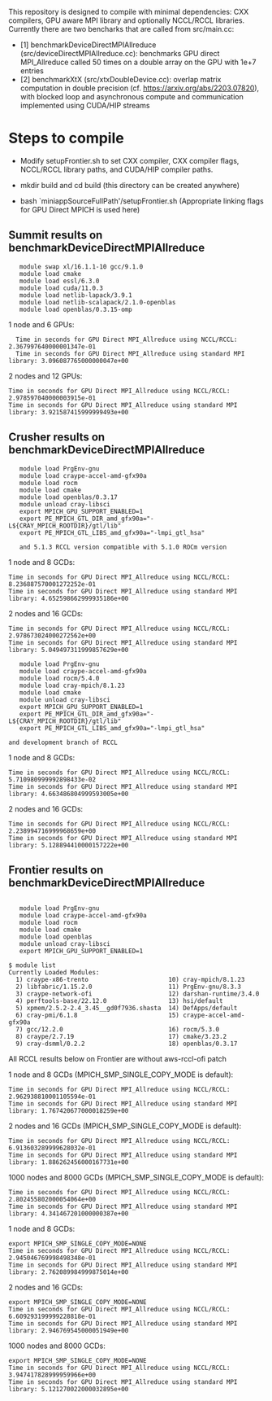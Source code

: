 This repository is designed to compile with minimal dependencies:
CXX compilers, GPU aware MPI library and optionally NCCL/RCCL libraries.
Currently there are two bencharks that are called from src/main.cc:

* [1] benchmarkDeviceDirectMPIAllreduce (src/deviceDirectMPIAllreduce.cc): benchmarks GPU direct MPI\_Allreduce called 50 times 
 on a double array on the GPU with 1e+7 entries
* [2] benchmarkXtX (src/xtxDoubleDevice.cc): overlap matrix computation in double precision (cf. https://arxiv.org/abs/2203.07820), with blocked loop and asynchronous compute and communication implemented using CUDA/HIP streams 
  

Steps to compile
==========================================
* Modify setupFrontier.sh to set CXX compiler, CXX compiler flags, NCCL/RCCL library paths, and CUDA/HIP compiler paths.

* mkdir build and cd build (this directory can be created anywhere)

* bash `miniappSourceFullPath'/setupFrontier.sh  (Appropriate linking flags for GPU Direct MPICH is used here)
  
Summit results on benchmarkDeviceDirectMPIAllreduce
-------------
```
   module swap xl/16.1.1-10 gcc/9.1.0
   module load cmake
   module load essl/6.3.0
   module load cuda/11.0.3
   module load netlib-lapack/3.9.1
   module load netlib-scalapack/2.1.0-openblas
   module load openblas/0.3.15-omp
```

  1 node and 6 GPUs:
```
  Time in seconds for GPU Direct MPI_Allreduce using NCCL/RCCL: 2.367997640000001347e-01
  Time in seconds for GPU Direct MPI_Allreduce using standard MPI library: 3.096087765000000047e+00
```

  2 nodes and 12 GPUs:
```
Time in seconds for GPU Direct MPI_Allreduce using NCCL/RCCL: 2.978597040000003915e-01
Time in seconds for GPU Direct MPI_Allreduce using standard MPI library: 3.921587415999999493e+00  
```

 Crusher results on benchmarkDeviceDirectMPIAllreduce
 -------------
```
   module load PrgEnv-gnu
   module load craype-accel-amd-gfx90a
   module load rocm
   module load cmake
   module load openblas/0.3.17
   module unload cray-libsci
   export MPICH_GPU_SUPPORT_ENABLED=1
   export PE_MPICH_GTL_DIR_amd_gfx90a="-L${CRAY_MPICH_ROOTDIR}/gtl/lib"
   export PE_MPICH_GTL_LIBS_amd_gfx90a="-lmpi_gtl_hsa"
   
   and 5.1.3 RCCL version compatible with 5.1.0 ROCm version
```

  1 node and 8 GCDs:
```
Time in seconds for GPU Direct MPI_Allreduce using NCCL/RCCL: 8.236887570001272252e-01
Time in seconds for GPU Direct MPI_Allreduce using standard MPI library: 4.652598662999935186e+00  
```
  
  2 nodes and 16 GCDs:
```
Time in seconds for GPU Direct MPI_Allreduce using NCCL/RCCL: 2.978673024000272562e+00
Time in seconds for GPU Direct MPI_Allreduce using standard MPI library: 5.049497311999857629e+00
```

```
   module load PrgEnv-gnu
   module load craype-accel-amd-gfx90a
   module load rocm/5.4.0
   module load cray-mpich/8.1.23
   module load cmake
   module unload cray-libsci
   export MPICH_GPU_SUPPORT_ENABLED=1
   export PE_MPICH_GTL_DIR_amd_gfx90a="-L${CRAY_MPICH_ROOTDIR}/gtl/lib"
   export PE_MPICH_GTL_LIBS_amd_gfx90a="-lmpi_gtl_hsa"

and development branch of RCCL 
```

  1 node and 8 GCDs:
```
Time in seconds for GPU Direct MPI_Allreduce using NCCL/RCCL: 5.710980999992898433e-02
Time in seconds for GPU Direct MPI_Allreduce using standard MPI library: 4.663486804999593005e+00
```
  
  2 nodes and 16 GCDs:
```
Time in seconds for GPU Direct MPI_Allreduce using NCCL/RCCL: 2.238994716999968659e+00
Time in seconds for GPU Direct MPI_Allreduce using standard MPI library: 5.128894410000157222e+00
```  

Frontier results on benchmarkDeviceDirectMPIAllreduce
 -------------
```

   module load PrgEnv-gnu
   module load craype-accel-amd-gfx90a
   module load rocm
   module load cmake
   module load openblas
   module unload cray-libsci
   export MPICH_GPU_SUPPORT_ENABLED=1

$ module list
Currently Loaded Modules:
  1) craype-x86-trento                      10) cray-mpich/8.1.23
  2) libfabric/1.15.2.0                     11) PrgEnv-gnu/8.3.3
  3) craype-network-ofi                     12) darshan-runtime/3.4.0
  4) perftools-base/22.12.0                 13) hsi/default
  5) xpmem/2.5.2-2.4_3.45__gd0f7936.shasta  14) DefApps/default
  6) cray-pmi/6.1.8                         15) craype-accel-amd-gfx90a
  7) gcc/12.2.0                             16) rocm/5.3.0
  8) craype/2.7.19                          17) cmake/3.23.2
  9) cray-dsmml/0.2.2                       18) openblas/0.3.17

```
All RCCL results below on Frontier are without aws-rccl-ofi patch

 1 node and 8 GCDs (MPICH_SMP_SINGLE_COPY_MODE is default):
```
Time in seconds for GPU Direct MPI_Allreduce using NCCL/RCCL: 2.962938810001105594e-01
Time in seconds for GPU Direct MPI_Allreduce using standard MPI library: 1.767420677000018259e+00
```

  2 nodes and 16 GCDs (MPICH_SMP_SINGLE_COPY_MODE is default):
```
Time in seconds for GPU Direct MPI_Allreduce using NCCL/RCCL: 6.913603289999628032e-01
Time in seconds for GPU Direct MPI_Allreduce using standard MPI library: 1.886262456000167731e+00
```

  1000 nodes and 8000 GCDs (MPICH_SMP_SINGLE_COPY_MODE is default):
```
Time in seconds for GPU Direct MPI_Allreduce using NCCL/RCCL: 2.802455802000054064e+00
Time in seconds for GPU Direct MPI_Allreduce using standard MPI library: 4.341467201000000387e+00
```

  1 node and 8 GCDs:
```
export MPICH_SMP_SINGLE_COPY_MODE=NONE
Time in seconds for GPU Direct MPI_Allreduce using NCCL/RCCL: 2.945046769998498348e-01
Time in seconds for GPU Direct MPI_Allreduce using standard MPI library: 2.762089984999875014e+00
```

  2 nodes and 16 GCDs:
```
export MPICH_SMP_SINGLE_COPY_MODE=NONE
Time in seconds for GPU Direct MPI_Allreduce using NCCL/RCCL: 6.609293199999228818e-01
Time in seconds for GPU Direct MPI_Allreduce using standard MPI library: 2.946769545000051949e+00
```

  1000 nodes and 8000 GCDs:
```
export MPICH_SMP_SINGLE_COPY_MODE=NONE
Time in seconds for GPU Direct MPI_Allreduce using NCCL/RCCL: 3.947417828999959966e+00
Time in seconds for GPU Direct MPI_Allreduce using standard MPI library: 5.121270022000032895e+00
```
